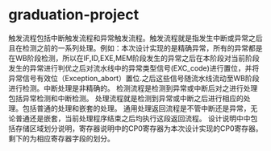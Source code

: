 # graduation-project
触发流程包括中断触发流程和异常触发流程。触发流程就是指发生中断或异常之后且在检测之前的一系列处理。例如：本次设计实现的是精确异常，所有的异常都是在WB阶段检测，所以在IF,ID,EXE,MEM阶段发生的异常之后在本阶段对当前阶段发生的异常进行判优之后对流水线中的异常类型信号(EXC_code)进行置位，并将异常信号有效位（Exception_abort）置位.之后这些信号随流水线流动至WB阶段进行检测。中断处理是非精确的。
检测流程是检测到异常或中断后对之进行处理包括异常检测和中断检测。
处理流程就是检测到异常或中断之后进行相应的处理。包括普通的处理和嵌套的处理。
通用处理返回流程是不管中断还是异常，无论普通还是嵌套，当前处理程序结束之后均执行这段返回流程。
设计说明中中包括存储区域划分说明，寄存器说明中的CP0寄存器为本次设计实现的CP0寄存器。剩下的为相应寄存器字段的划分。
